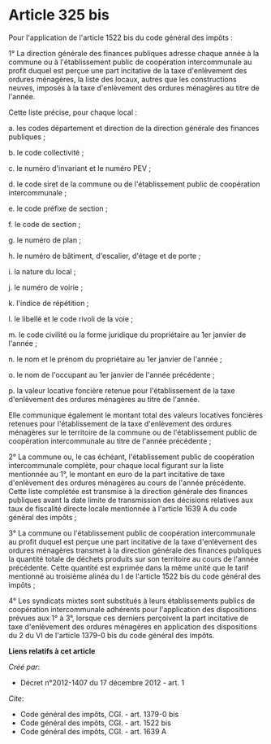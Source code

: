 # Article 325 bis

Pour l'application de l'article 1522 bis du code général des impôts :

1° La direction générale des finances publiques adresse chaque année à la commune ou à l'établissement public de coopération
intercommunale au profit duquel est perçue une part incitative de la taxe d'enlèvement des ordures ménagères, la liste des
locaux, autres que les constructions neuves, imposés à la taxe d'enlèvement des ordures ménagères au titre de l'année.

Cette liste précise, pour chaque local :

a. les codes département et direction de la direction générale des finances publiques ;

b. le code collectivité ;

c. le numéro d'invariant et le numéro PEV ;

d. le code siret de la commune ou de l'établissement public de coopération intercommunale ;

e. le code préfixe de section  ;

f. le code de section  ;

g. le numéro de plan ;

h. le numéro de bâtiment, d'escalier, d'étage et de porte ;

i. la nature du local ;

j. le numéro de voirie ;

k. l'indice de répétition ;

l. le libellé et le code rivoli de la voie ;

m. le code civilité ou la forme juridique du propriétaire au 1er janvier de l'année ;

n. le nom et le prénom du propriétaire au 1er janvier de l'année ;

o. le nom de l'occupant au 1er janvier de l'année précédente ;

p. la valeur locative foncière retenue pour l'établissement de la taxe d'enlèvement des ordures ménagères au titre de
l'année.

Elle communique également le montant total des valeurs locatives foncières retenues pour l'établissement de la taxe
d'enlèvement des ordures ménagères sur le territoire de la commune ou de l'établissement public de coopération intercommunale
au titre de l'année précédente ;

2° La commune ou, le cas échéant, l'établissement public de coopération intercommunale complète, pour chaque local figurant
sur la liste mentionnée au 1°, le montant en euro de la part incitative de taxe d'enlèvement des ordures ménagères au cours
de l'année précédente. Cette liste complétée est transmise à la direction générale des finances publiques avant la date
limite de transmission des décisions relatives aux taux de fiscalité directe locale mentionnée à l'article 1639 A du code
général des impôts ;

3° La commune ou l'établissement public de coopération intercommunale au profit duquel est perçue une part incitative de la
taxe d'enlèvement des ordures ménagères transmet à la direction générale des finances publiques la quantité totale de déchets
produits sur son territoire au cours de l'année précédente. Cette quantité est exprimée dans la même unité que le tarif
mentionné au troisième alinéa du I de l'article 1522 bis du code général des impôts ;

4° Les syndicats mixtes sont substitués à leurs établissements publics de coopération intercommunale adhérents pour
l'application des dispositions prévues aux 1° à 3°, lorsque ces derniers perçoivent la part incitative de taxe d'enlèvement
des ordures ménagères en application des dispositions du 2 du VI de l'article 1379-0 bis du code général des impôts.

**Liens relatifs à cet article**

_Créé par_:

  - Décret n°2012-1407 du 17 décembre 2012 - art. 1

_Cite_:

  - Code général des impôts, CGI. - art. 1379-0 bis
  - Code général des impôts, CGI. - art. 1522 bis
  - Code général des impôts, CGI. - art. 1639 A
